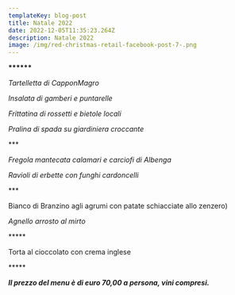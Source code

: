 ```yaml
---
templateKey: blog-post
title: Natale 2022
date: 2022-12-05T11:35:23.264Z
description: Natale 2022
image: /img/red-christmas-retail-facebook-post-7-.png
---
```

**\*\*\*\*\*\***

*Tartelletta di CapponMagro*

*Insalata di gamberi e puntarelle*

*F﻿rittatina di rossetti e bietole locali*

*P﻿ralina di spada su giardiniera croccante*

\*\**

*Fregola mantecata calamari e carciofi di Albenga*

 *Ravioli di erbette con funghi cardoncelli*

\*\**

Bianco di Branzino agli agrumi con patate schiacciate allo zenzero)

*Agnello arrosto al mirto*

\*\*\*\**

T﻿orta al cioccolato con crema inglese

\*\*\*\**

***Il prezzo del menu è di euro 70,00 a persona, vini compresi.***